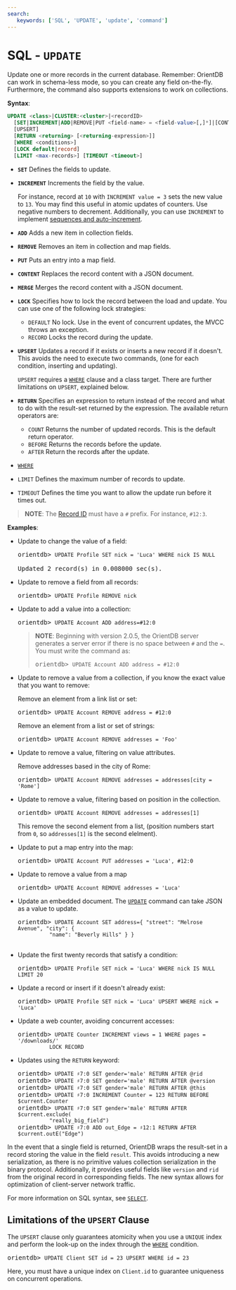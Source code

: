 ```yaml
---
search:
   keywords: ['SQL', 'UPDATE', 'update', 'command']
---
```


# SQL - `UPDATE`

Update one or more records in the current database.  Remember: OrientDB can work in schema-less mode, so you can create any field on-the-fly.  Furthermore, the command also supports extensions to work on collections.

**Syntax**:

```sql
UPDATE <class>|CLUSTER:<cluster>|<recordID>
  [SET|INCREMENT|ADD|REMOVE|PUT <field-name> = <field-value>[,]*]|[CONTENT|MERGE <JSON>]
  [UPSERT]
  [RETURN <returning> [<returning-expression>]]
  [WHERE <conditions>]
  [LOCK default|record]
  [LIMIT <max-records>] [TIMEOUT <timeout>]
```

- **`SET`** Defines the fields to update.
- **`INCREMENT`** Increments the field by the value.

  For instance, record at `10` with `INCREMENT value = 3` sets the new value to `13`.  You may find this useful in atomic updates of counters.  Use negative numbers to decrement.  Additionally, you can use `INCREMENT` to implement [sequences and auto-increment](Sequences-and-auto-increment.md).

- **`ADD`** Adds a new item in collection fields.
- **`REMOVE`** Removes an item in collection and map fields.
- **`PUT`** Puts an entry into a map field.
- **`CONTENT`** Replaces the record content with a JSON document.
- **`MERGE`** Merges the record content with a JSON document.
- **`LOCK`** Specifies how to lock the record between the load and update.  You can use one of the following lock strategies:
  - `DEFAULT` No lock.  Use in the event of concurrent updates, the MVCC throws an exception.
  - `RECORD` Locks the record during the update.
- **`UPSERT`** Updates a record if it exists or inserts a new record if it doesn't.  This avoids the need to execute two commands, (one for each condition, inserting and updating).  

  `UPSERT` requires a [`WHERE`](SQL-Where.md) clause and a class target.  There are further limitations on `UPSERT`, explained below.
- **`RETURN`** Specifies an expression to return instead of the record and what to do with the result-set returned by the expression.  The available return operators are:
  - `COUNT` Returns the number of updated records.  This is the default return operator.
  - `BEFORE` Returns the records before the update.
  - `AFTER` Return the records after the update.
- [`WHERE`](SQL-Where.md)
- `LIMIT` Defines the maximum number of records to update.
- `TIMEOUT` Defines the time you want to allow the update run before it times out.

>**NOTE**: The [Record ID](../datamodeling/Concepts.md#recordid) must have a `#` prefix.  For instance, `#12:3`.

**Examples**:

- Update to change the value of a field:

  <pre>
  orientdb> <code class="lang-sql userinput">UPDATE Profile SET nick = 'Luca' WHERE nick IS NULL</code>
  
  Updated 2 record(s) in 0.008000 sec(s).
  </pre>

- Update to remove a field from all records:

  <pre>
  orientdb> <code class="lang-sql userinput">UPDATE Profile REMOVE nick</code>
  </pre>

- Update to add a value into a collection:

  <pre>
  orientdb> <code class="lang-sql userinput">UPDATE Account ADD address=#12:0</code>
  </pre>

  >**NOTE**: Beginning with version 2.0.5, the OrientDB server generates a server error if there is no space between `#` and the `=`.  You must write the command as:
  >
  ><pre>
  >orientdb> <code class='lang-sql userinput'>UPDATE Account ADD address = #12:0</code>
  ></pre>

- Update to remove a value from a collection, if you know the exact value that you want to remove:

  Remove an element from a link list or set:

  <pre>
  orientdb> <code class="lang-sql userinput">UPDATE Account REMOVE address = #12:0</code>
  </pre>

  Remove an element from a list or set of strings:

  <pre>
  orientdb> <code class="lang-sql userinput">UPDATE Account REMOVE addresses = 'Foo'</code>
  </pre>

- Update to remove a value, filtering on value attributes.

  Remove addresses based in the city of Rome:

  <pre>
  orientdb> <code class="lang-sql userinput">UPDATE Account REMOVE addresses = addresses[city = 'Rome']</code>
  </pre>

- Update to remove a value, filtering based on position in the collection.

  <pre>
  orientdb> <code class="lang-sql userinput">UPDATE Account REMOVE addresses = addresses[1]</code>
  </pre>

  This remove the second element from a list, (position numbers start from `0`, so `addresses[1]` is the second elelment).

- Update to put a map entry into the map:

  <pre>
  orientdb> <code class="lang-sql userinput">UPDATE Account PUT addresses = 'Luca', #12:0</code>
  </pre>

- Update to remove a value from a map

  <pre>
  orientdb> <code class="lang-sql userinput">UPDATE Account REMOVE addresses = 'Luca'</code>
  </pre>

- Update an embedded document.  The [`UPDATE`](SQL-Update.md) command can take JSON as a value to update.

  <pre>
  orientdb> <code class="lang-sql userinput">UPDATE Account SET address={ "street": "Melrose Avenue", "city": { 
            "name": "Beverly Hills" } }</code>

  </pre>

- Update the first twenty records that satisfy a condition:

  <pre>
  orientdb> <code class="lang-sql userinput">UPDATE Profile SET nick = 'Luca' WHERE nick IS NULL LIMIT 20</code>
  </pre>

- Update a record or insert if it doesn't already exist:

  <pre>
  orientdb> <code class="lang-sql userinput">UPDATE Profile SET nick = 'Luca' UPSERT WHERE nick = 'Luca'</code>
  </pre>

- Update a web counter, avoiding concurrent accesses:

  <pre>
  orientdb> <code class="lang-sql userinput">UPDATE Counter INCREMENT views = 1 WHERE pages = '/downloads/' 
            LOCK RECORD</code>
  </pre>

- Updates using the `RETURN` keyword:

  <pre>
  orientdb> <code class="lang-sql userinput">UPDATE ♯7:0 SET gender='male' RETURN AFTER @rid</code>
  orientdb> <code class="lang-sql userinput">UPDATE ♯7:0 SET gender='male' RETURN AFTER @version</code>
  orientdb> <code class="lang-sql userinput">UPDATE ♯7:0 SET gender='male' RETURN AFTER @this</code>
  orientdb> <code class="lang-sql userinput">UPDATE ♯7:0 INCREMENT Counter = 123 RETURN BEFORE $current.Counter</code>
  orientdb> <code class="lang-sql userinput">UPDATE ♯7:0 SET gender='male' RETURN AFTER $current.exclude(
            "really_big_field")</code>
  orientdb> <code class="lang-sql userinput">UPDATE ♯7:0 ADD out_Edge = ♯12:1 RETURN AFTER $current.outE("Edge")</code>
  </pre>

In the event that a single field is returned, OrientDB wraps the result-set in a record storing the value in the field `result`.  This avoids introducing a new serialization, as there is no primitive values collection serialization in the binary protocol.  Additionally, it provides useful fields like `version` and `rid` from the original record in corresponding fields.  The new syntax allows for optimization of client-server network traffic.

For more information on SQL syntax, see [`SELECT`](SQL-Query.md).

## Limitations of the `UPSERT` Clause

The `UPSERT` clause only guarantees atomicity when you use a `UNIQUE` index and perform the look-up on the index through the [`WHERE`](SQL-Where.md) condition.

<pre>
orientdb> <code class="lang-sql userinput">UPDATE Client SET id = 23 UPSERT WHERE id = 23</code>
</pre>

Here, you must have a unique index on `Client.id` to guarantee uniqueness on concurrent operations.

